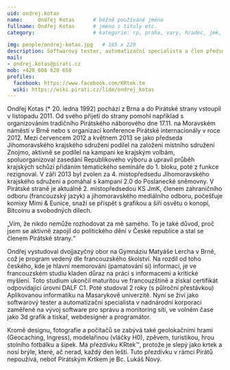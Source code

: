 ```yaml
---
uid: ondrej.kotas
name:     Ondřej Kotas  	# běžně používáné jméno
fullname: Ondřej Kotas  	# jméno s tituly etc.
category:                 	# kategorie: rp, praha, vary, hradec, jmk, senat

img: people/ondrej-kotas.jpg   # 165 x 220
description: Softwarový tester, automatizační specialista a člen předsednictva krajského sdružení        	# kratký popis, max 160 znaků
mail:
- ondrej.kotas@pirati.cz
mob: +420 608 828 650		  
profiles:              
  facebook: https://www.facebook.com/KRtek.tm
  wiki: https://wiki.pirati.cz/lide/ondrej_kotas	
---
```


Ondřej Kotas (* 20. ledna 1992) pochází z Brna a do Pirátské strany vstoupil v listopadu 2011.
Od svého přijetí do strany pomohl například s organizováním tradičního Pirátského náborového dne 17.11. na Moravském náměstí v Brně nebo s organizací konference Pirátské internacionály v roce 2012.
Mezi červencem 2012 a květnem 2013 se jako předseda Jihomoravského krajského sdružení podílel na založení místního sdružení Znojmo, aktivně se podílel na kampani ke krajským volbám, spoluorganizoval zasedání Republikového výboru a upravil průběh krajských schůzí přidáním tématického semináře do 1. bloku, poté z funkce rezignoval.
V září 2013 byl zvolen za 4. místopředsedu Jihomoravského krajského sdružení a pomáhal s kampaní 2.0 do Poslanecké sněmovny.
V Pirátské straně je aktuálně 2. místopředsedou KS JmK, členem zahraničního odboru (francouzský jazyk) a jihomoravského mediálního odboru, počešťuje komixy Mimi & Eunice, snaží se příspět s grafikou a šíří osvětu o konopí, Bitcoinu a svobodných dílech.

„Vím, že nikdo nemůže rozhodovat za mě samého. To je také důvod, proč jsem se aktivně zapojil do politického dění v České republice a stal se členem Pirátské strany.“

Ondřej vystudoval dvojjazyčný obor na Gymnáziu Matyáše Lercha v Brně, což je program vedený dle francouzského školství. Na rozdíl od toho českého, kde je hlavní memorování (pamatování si) informací, je ve francouzském studiu kladen důraz na práci s informacemi a kritické myšlení. Toto studium ukončil maturitou ve francouzštině a získal certifikát odpovídající úrovni DALF C1. Poté studoval 2 roky (s půlroční přestávkou) Aplikovanou informatiku na Masarykově univerzitě.
Nyní se živí jako softwarový tester a automatizační specialista v nadnárodní korporaci zaměřené na vývoj software pro správu a monitoring sítí, ve volném čase jako 3d grafik a tiskař, webdesignér a programátor.

Kromě designu, fotografie a počítačů se zabývá také geolokačními hrami (Geocaching, Ingress), modelařinou (vláčky H0), zpěvem, turistikou, hrou stolního fotbálku a šipek. Má přezdívku KRtek™, protože je slepý jako krtek a nosí brýle, které, ač nerad, každý den leští. Tuto přezdívku v rámci Pirátů nepoužívá, neboť Pirátským Krtkem je Bc. Lukáš Nový.
